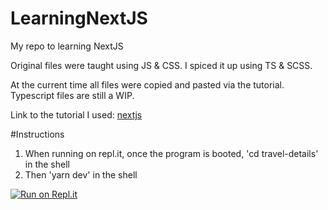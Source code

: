 # LearningNextJS
My repo to learning NextJS

Original files were taught using JS & CSS. I spiced it up using TS & SCSS.

At the current time all files were copied and pasted via the tutorial. Typescript files are still a WIP.

Link to the tutorial I used: [nextjs](https://nextjs.org/learn/basics/create-nextjs-app)

#Instructions
1. When running on repl.it, once the program is booted, 'cd travel-details' in the shell
2. Then 'yarn dev' in the shell

[![Run on Repl.it](https://repl.it/badge/github/tylermav/LearningNextJS)](https://repl.it/github/tylermav/LearningNextJS)

